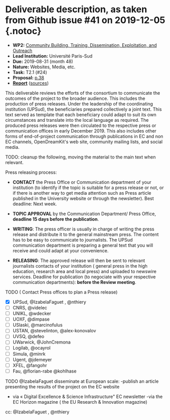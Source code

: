 # Deliverable description, as taken from Github issue #41 on 2019-12-05 {.notoc}

- **WP2:** [Community Building, Training, Dissemination, Exploitation, and Outreach](https://github.com/OpenDreamKit/OpenDreamKit/tree/master/WP2)
- **Lead Institution:** Université Paris-Sud
- **Due:** 2019-08-31 (month 48)
- **Nature:** Websites, Media, etc.
- **Task:** T2.1 (#24)
- **Proposal:** [p.38](https://github.com/OpenDreamKit/OpenDreamKit/raw/master/Proposal/proposal-www.pdf)
- **[Report](https://github.com/OpenDreamKit/OpenDreamKit/raw/master/WP2/D2.16/report-final.pdf)** ([sources](https://github.com/OpenDreamKit/OpenDreamKit/raw/master/WP2/D2.16/))

This deliverable reviews the efforts of the consortium to communicate the outcomes of the project to the broader audience. This includes the production of press releases. Under the leadership of the coordinating institution (UPSud), the beneficiaries prepared collectively a joint text. This text served as template that each beneficiary could adapt to suit its own circumstances and translate into the local language as required. The produced press releases were then circulated to the respective press or communication offices in early December 2019. This also includes other forms of end-of-project communication through publications in EC and non EC channels, OpenDreamKit's web site, community mailing lists, and social media.

TODO: cleanup the following, moving the material to the main text when relevant.

Press releasing process:
- **CONTACT** the Press Office or Communication department of your institution (to identify if the topic is suitable for a press release or not, or if there is another way to get media attention such as Press article published in the University website or through the newsletter). Best deadline: Next week.

- **TOPIC APPROVAL** by the Communication Department/ Press Office, **deadline 15 days before the publication**.   

- **WRITING**: The press officer is usually in charge of writing the press release and distribute it to the general mainstream press. The content has to be easy to communicate to journalists. The UPSud communication department is preparing a general text that you will receive and could adapt at your convenience. 

- **RELEASING**: The approved release will then be sent to relevant journalists contacts of your institution ( general press in the high education, research area and local press) and uploaded to newswire services. Deadline for publication (to negociate with your respective communication departments): **before the Review meeting**.

TODO ( Contact Press offices to plan a Press release)
- [x] UPSud, @IzabelaFaguet , @nthiery
- [ ] CNRS, @videlec
- [ ] UNIKL, @wdecker 
- [ ] UOXF, @dimpase 
- [ ] USlaski, @marcinofulus 
- [ ] USTAN, @stevelinton, @alex-konovalov 
- [ ] UVSQ, @defeo 
- [ ] UWarwick, @JohnCremona 
- [ ] Logilab, @ocayrol 
- [ ] Simula, @minrk 
- [ ] Ugent, @jdemeyer 
- [ ] XFEL, @fangohr 
- [ ] Fau, @florian-rabe @kohlhase 

TODO @IzabelaFaguet 
disseminate at European scale: 
-publish an article presenting the results of the project on the EC website
- via « Digital Excellence & Science Infrastructure" EC newsletter
-via the EC Horizon magazine ( the EU Research & Innovation magazine) 

cc: @IzabelaFaguet , @nthiery

